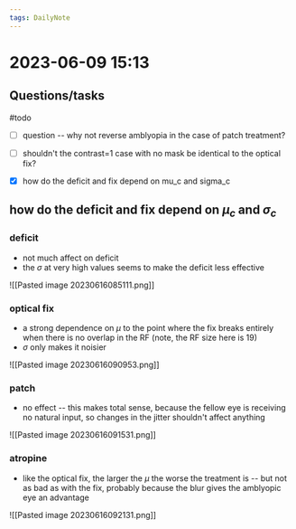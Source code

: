 ```yaml
---
tags: DailyNote 
---
```


# 2023-06-09  15:13


## Questions/tasks 

#todo 
- [ ] question -- why not reverse amblyopia in the case of patch treatment?
- [ ] shouldn't the contrast=1 case with no mask be identical to the optical fix?
- [x] how do the deficit and fix depend on mu_c and sigma_c



## how do the deficit and fix depend on $\mu_c$ and $\sigma_c$

### deficit

- not much affect on deficit
- the $\sigma$ at very high values seems to make the deficit less effective

![[Pasted image 20230616085111.png]]

### optical fix

- a strong dependence on $\mu$ to the point where the fix breaks entirely when there is no overlap in the RF (note, the RF size here is 19)
- $\sigma$ only makes it noisier

![[Pasted image 20230616090953.png]]

### patch

- no effect -- this makes total sense, because the fellow eye is receiving no natural input, so changes in the jitter shouldn't affect anything

![[Pasted image 20230616091531.png]]

### atropine

- like the optical fix, the larger the $\mu$ the worse the treatment is -- but not as bad as with the fix, probably because the blur gives the amblyopic eye an advantage

![[Pasted image 20230616092131.png]]

